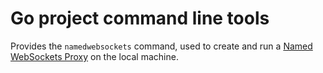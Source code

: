# Go project command line tools

Provides the `namedwebsockets` command, used to create and run a [Named WebSockets Proxy](https://github.com/namedwebsockets/proxy) on the local machine.
